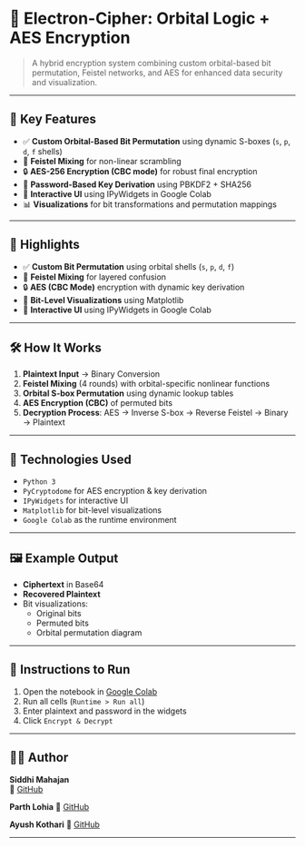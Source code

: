 # 🔐 Electron-Cipher: Orbital Logic + AES Encryption

> A hybrid encryption system combining custom orbital-based bit permutation, Feistel networks, and AES for enhanced data security and visualization.

---

## 🌟 Key Features

- ✅ **Custom Orbital-Based Bit Permutation** using dynamic S-boxes (`s`, `p`, `d`, `f` shells)
- 🔁 **Feistel Mixing** for non-linear scrambling
- 🔒 **AES-256 Encryption (CBC mode)** for robust final encryption
- 🔑 **Password-Based Key Derivation** using PBKDF2 + SHA256
- 🎯 **Interactive UI** using IPyWidgets in Google Colab
- 📊 **Visualizations** for bit transformations and permutation mappings

---

## 🌟 Highlights

- ✅ **Custom Bit Permutation** using orbital shells (`s`, `p`, `d`, `f`)
- 🔁 **Feistel Mixing** for layered confusion
- 🔒 **AES (CBC Mode)** encryption with dynamic key derivation
- 🎨 **Bit-Level Visualizations** using Matplotlib
- 🧩 **Interactive UI** using IPyWidgets in Google Colab

---

## 🛠 How It Works

1. **Plaintext Input** → Binary Conversion  
2. **Feistel Mixing** (4 rounds) with orbital-specific nonlinear functions  
3. **Orbital S-box Permutation** using dynamic lookup tables  
4. **AES Encryption (CBC)** of permuted bits  
5. **Decryption Process**: AES → Inverse S-box → Reverse Feistel → Binary → Plaintext

---

## 🔑 Technologies Used

- `Python 3`
- `PyCryptodome` for AES encryption & key derivation
- `IPyWidgets` for interactive UI
- `Matplotlib` for bit-level visualizations
- `Google Colab` as the runtime environment

---

## 🖼 Example Output

- **Ciphertext** in Base64
- **Recovered Plaintext**
- Bit visualizations:
  - Original bits
  - Permuted bits
  - Orbital permutation diagram

---

## 📌 Instructions to Run

1. Open the notebook in [Google Colab](https://colab.research.google.com/drive/19EmEYk3PvSRTErx660UR4R0hyD8En-Hf)
2. Run all cells (`Runtime > Run all`)
3. Enter plaintext and password in the widgets
4. Click `Encrypt & Decrypt`

---

## 🙋‍♀️ Author

**Siddhi Mahajan**  
🔗 [GitHub](https://github.com/SiddhiMahajan594)

**Parth Lohia**
🔗 [GitHub](https://github.com/lohiaparth)

**Ayush Kothari**
🔗 [GitHub](https://github.com/ayushkothariii)

---


